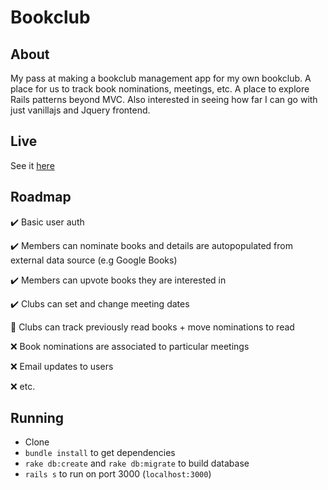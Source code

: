 # Bookclub

## About

My pass at making a bookclub management app for my own bookclub. A place for us to track book nominations, meetings, etc. A place to explore Rails patterns beyond MVC. Also interested in seeing how far I can go with just vanillajs and Jquery frontend.

## Live

See it [here](https://core-of-bookclub.herokuapp.com/)

## Roadmap
:heavy_check_mark: Basic user auth

:heavy_check_mark: Members can nominate books and details are autopopulated from external data source (e.g Google Books)

:heavy_check_mark: Members can upvote books they are interested in

:heavy_check_mark: Clubs can set and change meeting dates

:construction_worker: Clubs can track previously read books + move nominations to read

:x: Book nominations are associated to particular meetings

:x: Email updates to users

:x: etc.

## Running

- Clone
- `bundle install` to get dependencies
- `rake db:create` and `rake db:migrate` to build database
- `rails s` to run on port 3000 (`localhost:3000`)
